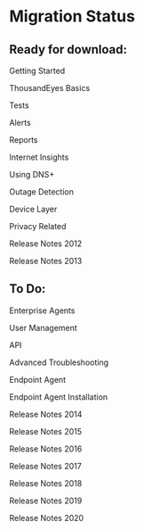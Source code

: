 # Migration Status

## Ready for download:

Getting Started

ThousandEyes Basics

Tests

Alerts

Reports

Internet Insights

Using DNS+

Outage Detection

Device Layer

Privacy Related

Release Notes 2012

Release Notes 2013

## To Do:

Enterprise Agents

User Management

API

Advanced Troubleshooting

Endpoint Agent

Endpoint Agent Installation

Release Notes 2014

Release Notes 2015

Release Notes 2016

Release Notes 2017

Release Notes 2018

Release Notes 2019

Release Notes 2020


